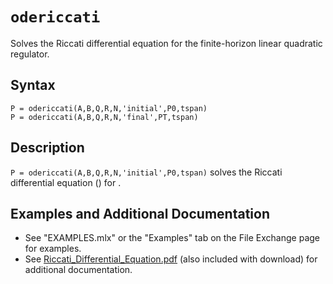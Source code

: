 # `odericcati`

Solves the Riccati differential equation for the finite-horizon linear quadratic regulator.


## Syntax

`P = odericcati(A,B,Q,R,N,'initial',P0,tspan)`\
`P = odericcati(A,B,Q,R,N,'final',PT,tspan)`


## Description
`P = odericcati(A,B,Q,R,N,'initial',P0,tspan)` solves the Riccati differential equation (<img src="https://latex.codecogs.com/svg.latex?\inline&space;\dot{\mathbf{P}}=-\left[\mathbf{A}^{T}\mathbf{P}+\mathbf{P}\mathbf{A}-(\mathbf{P}\mathbf{B}+\mathbf{N})\mathbf{R}^{-1}(\mathbf{B}^{T}\mathbf{P}+\mathbf{N}^{T})+\mathbf{Q}\right]" title="" />) for <img src="https://latex.codecogs.com/svg.latex?\inline&space;\mathbf{P}\in\mathbb{R}" title="" />.


## Examples and Additional Documentation

   - See "EXAMPLES.mlx" or the "Examples" tab on the File Exchange page for examples. 
   - See [Riccati_Differential_Equation.pdf](https://tamaskis.github.io/documentation/Riccati_Differential_Equation.pdf) (also included with download) for additional documentation.
